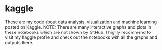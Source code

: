 # kaggle
These are my code about data analysis, visualization and machine learning posted on Kaggle. 
NOTE: There are many interactive graphs and plots in these notebooks which are not shown by GitHub.
I highly recommend to visit my Kaggle profile and check out the notebooks with all the graphs and outputs there.


